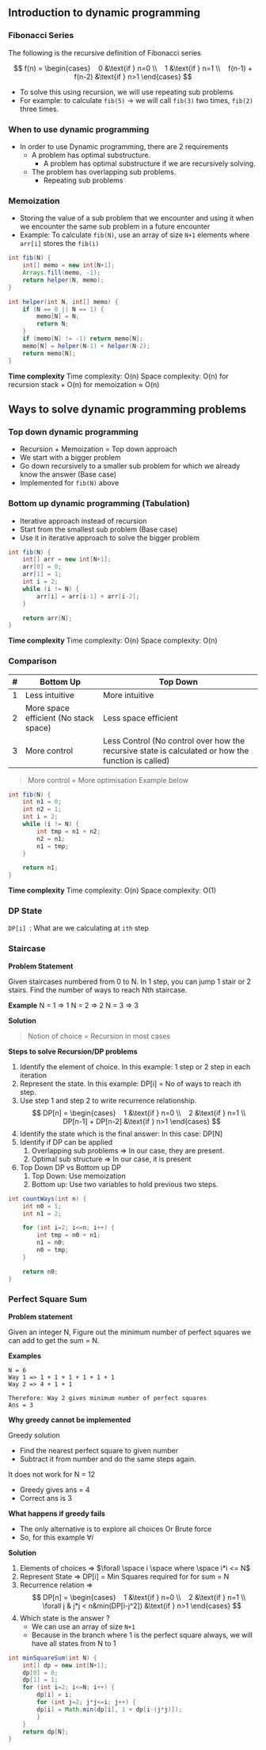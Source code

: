 ```table-of-contents
```

## Introduction to dynamic programming

### Fibonacci Series

The following is the recursive definition of Fibonacci series

$$
f(n) = 
\begin{cases}
   0 &\text{if } n=0 \\
   1 &\text{if } n=1 \\
   f(n-1) + f(n-2) &\text{if } n>1
\end{cases}
$$

- To solve this using recursion, we will use repeating sub problems 
- For example:  to calculate `fib(5)` -> we will call `fib(3)` two times, `fib(2)` three times.

### When to use dynamic programming

- In order to use Dynamic programming, there are 2 requirements
	- A problem has optimal substructure.
		- A problem has optimal substructure if we are recursively solving.
	- The problem has overlapping sub problems.
		- Repeating sub problems


### Memoization

- Storing the value of a sub problem that we encounter and using it when we encounter the same sub problem in a future encounter
- Example: To calculate `fib(N)`, use an array of size `N+1` elements where `arr[i]` stores the `fib(i)`

```java
int fib(N) {
	int[] memo = new int[N+1];
	Arrays.fill(memo, -1);
	return helper(N, memo);
}

int helper(int N, int[] memo) {
	if (N == 0 || N == 1) {
		memo[N] = N;
		return N;
	}
	if (memo[N] != -1) return memo[N];
	memo[N] = helper(N-1) + helper(N-2);
	return memo[N];
}
```

**Time complexity**
Time complexity: O(n)
Space complexity:  O(n) for recursion stack + O(n) for memoization $\approx$ O(n)


## Ways to solve dynamic programming problems

### Top down dynamic programming

- Recursion + Memoization = Top down approach
- We start with a bigger problem
- Go down recursively to a smaller sub problem for which we already know the answer (Base case)
- Implemented for `fib(N)` above

### Bottom up dynamic programming (Tabulation)

- Iterative approach instead of recursion
- Start from the smallest sub problem (Base case)
- Use it in iterative approach to solve the bigger problem

```java
int fib(N) {
	int[] arr = new int[N+1];
	arr[0] = 0;
	arr[1] = 1;
	int i = 2;
	while (i != N) {
		arr[i] = arr[i-1] + arr[i-2];
	}

	return arr[N];
}
```

**Time complexity**
Time complexity: O(n)
Space complexity:  O(n)

### Comparison

| # | Bottom Up | Top Down |
| ---- | ---- | ---- |
| 1 | Less intuitive | More intuitive |
| 2 | More space efficient (No stack space) | Less space efficient |
| 3 | More control | Less Control (No control over how the recursive state is calculated or how the function is called) |
> More control = More optimisation
> Example below

```java
int fib(N) {
	int n1 = 0;
	int n2 = 1;
	int i = 2;
	while (i != N) {
		int tmp = n1 + n2;
		n2 = n1;
		n1 = tmp;
	}

	return n1;
}
```

**Time complexity**
Time complexity: O(n)
Space complexity:  O(1)

### DP State

`DP[i] `: What are we calculating at `ith` step

### Staircase 

**Problem Statement**

Given staircases numbered from 0 to N. In 1 step, you can jump 1 stair or 2 stairs.
Find the number of ways to reach Nth staircase.

**Example**
N = 1 => 1
N = 2 => 2
N = 3 => 3

**Solution**
> Notion of choice = Recursion in most cases

**Steps to solve Recursion/DP problems**
1. Identify the element of choice. In this example: 1 step or 2 step in each iteration
2. Represent the state. In this example: DP[i] = No of ways to reach ith step.
3. Use step 1 and step 2 to write recurrence relationship.
	$$
		DP[n] = 
		\begin{cases}
		   1 &\text{if } n=0 \\
		   2 &\text{if } n=1 \\
		   DP[n-1] + DP[n-2] &\text{if } n>1
		\end{cases}
	$$
4. Identify the state which is the final answer: In this case: DP[N]
5. Identify if DP can be applied
	1. Overlapping sub problems => In our case, they are present. 
	2. Optimal sub structure => In our case, it is present
6. Top Down DP vs Bottom up DP
	1. Top Down: Use memoization
	2. Bottom up: Use two variables to hold previous two steps.


```java
int countWays(int n) {
	int n0 = 1;
	int n1 = 2;

	for (int i=2; i<=n; i++) {
		int tmp = n0 + n1;
		n1 = n0;
		n0 = tmp;
	}

	return n0;
}
```

### Perfect Square Sum

**Problem statement**

Given an integer N, Figure out the minimum number of perfect squares we can add to get the sum = N.

**Examples**

```text
N = 6
Way 1 => 1 + 1 + 1 + 1 + 1 + 1
Way 2 => 4 + 1 + 1

Therefore: Way 2 gives minimum number of perfect squares
Ans = 3
```

**Why greedy cannot be implemented**

Greedy solution
- Find the nearest perfect square to given number
- Subtract it from number and do the same steps again.

It does not work for N = 12
- Greedy gives ans = 4
- Correct ans is 3

**What happens if greedy fails**

- The only alternative is to explore all choices Or Brute force
- So, for this example
	$\forall i$ 

**Solution**

1. Elements of choices => $\forall \space i \space where \space i*i <= N$
2. Represent State => DP[i] = Min Squares required for for sum = N
3. Recurrence relation => 
$$
			DP[n] = 
		\begin{cases}
		   1 &\text{if } n=0 \\
		   2 &\text{if } n=1 \\
		   \forall j &  j*j < n&min(DP[i-j^2]) &\text{if } n>1
		\end{cases}
$$
4. Which state is the answer ?
	- We can use an array of size `N+1`
	- Because in the branch where 1 is the perfect square always, we will have all states from N to 1

```java
int minSquareSum(int N) {
	int[] dp = new int[N+1];
	dp[0] = 0;
	dp[1] = 1;
	for (int i=2; i<=N; i++) {
		dp[i] = i;
		for (int j=2; j*j<=i; j++) {
		dp[i] = Math.min(dp[i], 1 + dp[i-(j*j)]);
		}
	}
	return dp[N];
}
```